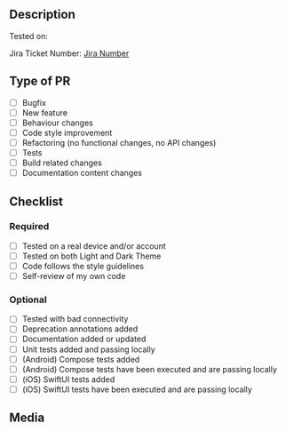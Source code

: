 ## Description

<!--
Here the changes should be described briefly. Also add the device and/or Android API version you've tested on
-->

Tested on:

Jira Ticket Number: [Jira Number](www.google.de)

## Type of PR

<!--
Choose of the following
-->

- [ ] Bugfix
- [ ] New feature
- [ ] Behaviour changes
- [ ] Code style improvement
- [ ] Refactoring (no functional changes, no API changes)
- [ ] Tests
- [ ] Build related changes
- [ ] Documentation content changes
<!-- - Other type (describe here) -->

## Checklist

<!--
Review can safely start when all checks are there (remove tasks which are not applicable)
-->

### Required
- [ ] Tested on a real device and/or account
- [ ] Tested on both Light and Dark Theme
- [ ] Code follows the style guidelines
- [ ] Self-review of my own code

### Optional 
- [ ] Tested with bad connectivity
- [ ] Deprecation annotations added
- [ ] Documentation added or updated
- [ ] Unit tests added and passing locally
- [ ] (Android) Compose tests added 
- [ ] (Android) Compose tests have been executed and are passing locally
- [ ] (iOS) SwiftUI tests added 
- [ ] (iOS) SwiftUI tests have been executed and are passing locally

## Media

<!--
Add some screenshots, GIFs or videos to the end of your PR.
Consider using the following html-tag to shrink down your images:

<img src="img-url" width="256" /> 

-->
